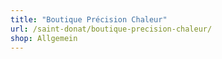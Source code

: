 ```yaml
---
title: "Boutique Précision Chaleur"
url: /saint-donat/boutique-precision-chaleur/
shop: Allgemein
---
```

